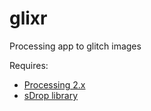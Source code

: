 glixr
=====

Processing app to glitch images

Requires:
- [Processing 2.x](http://processing.org/)
- [sDrop library](http://www.sojamo.de/libraries/drop/)
